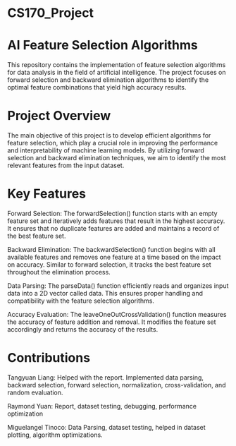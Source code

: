 # CS170_Project
# AI Feature Selection Algorithms
This repository contains the implementation of feature selection algorithms for data analysis in the field of artificial intelligence. The project focuses on forward selection and backward elimination algorithms to identify the optimal feature combinations that yield high accuracy results.

# Project Overview
The main objective of this project is to develop efficient algorithms for feature selection, which play a crucial role in improving the performance and interpretability of machine learning models. By utilizing forward selection and backward elimination techniques, we aim to identify the most relevant features from the input dataset.

# Key Features
Forward Selection: The forwardSelection() function starts with an empty feature set and iteratively adds features that result in the highest accuracy. It ensures that no duplicate features are added and maintains a record of the best feature set.

Backward Elimination: The backwardSelection() function begins with all available features and removes one feature at a time based on the impact on accuracy. Similar to forward selection, it tracks the best feature set throughout the elimination process.

Data Parsing: The parseData() function efficiently reads and organizes input data into a 2D vector called data. This ensures proper handling and compatibility with the feature selection algorithms.

Accuracy Evaluation: The leaveOneOutCrossValidation() function measures the accuracy of feature addition and removal. It modifies the feature set accordingly and returns the accuracy of the results.

# Contributions

Tangyuan Liang: Helped with the report. Implemented data parsing, backward selection, forward
selection, normalization, cross-validation, and random evaluation.  

Raymond Yuan: Report, dataset testing, debugging, performance optimization
  
Miguelangel Tinoco: Data Parsing, dataset testing, helped in dataset plotting, algorithm optimizations.
